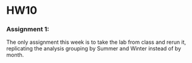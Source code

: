 # HW10

### Assignment 1:

The only assignment this week is to take the lab from class and rerun it, replicating the analysis grouping by Summer and Winter instead of by month. 